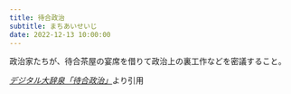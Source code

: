 ```yaml
---
title: 待合政治
subtitle: まちあいせいじ
date: 2022-12-13 10:00:00
---
```


政治家たちが、待合茶屋の宴席を借りて政治上の裏工作などを密議すること。

<cite>[デジタル大辞泉「待合政治」](https://dictionary.goo.ne.jp/word/%E5%BE%85%E5%90%88%E6%94%BF%E6%B2%BB/)</cite>より引用
